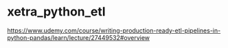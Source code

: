 # xetra_python_etl
https://www.udemy.com/course/writing-production-ready-etl-pipelines-in-python-pandas/learn/lecture/27449532#overview
